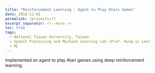 ```yaml
---
title: "Reinforcement Learning : Agent to Play Atari Games"
date: 2018-12-01
permalink: /projects/rl
excerpt_separator: <!--more-->
toc: true
tags:
  - National Taiwan University, Taiwan
  - Speech Processing and Machine Learning Lab (Prof. Hung-yi Lee)
  - ML
---
```



<!-- --- -->
<!-- title: "Reinforcement Learning : Agent to Play Atari Games"
collection: ML-related
type: "ML-related"
permalink: /projects/rl
venue: "Speech Processing and Machine Learning Lab (Prof. Hung-yi Lee)"
date: 2018-12-01
location: "National Taiwan University, Taiwan"
--- -->

<!-- [More information here]() -->
Implemented an agent to play Atari games using deep reinforcement learning.



